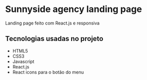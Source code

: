 # Sunnyside agency landing page

Landing page feito com React.js e responsiva

## Tecnologias usadas no projeto
- HTML5
- CSS3
- Javascript
- React.js
- React icons para o botão do menu